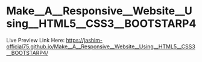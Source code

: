 # Make__A__Responsive__Website__Using__HTML5__CSS3__BOOTSTARP4
Live Preview Link Here: https://jashim-official75.github.io/Make__A__Responsive__Website__Using__HTML5__CSS3__BOOTSTARP4/
